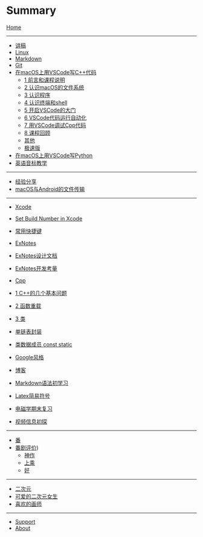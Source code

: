 # Summary

[Home](SITE/foreword/site_info.md)

---

- [讲稿]()
- [Linux](LECTURE/linux/linux.md)
- [Markdown](LECTURE/markdown/markdown.md)
- [Git](LECTURE/git/git.md)
- [在macOS上用VSCode写C++代码](LECTURE/vscode_cpp_macos/0_about.md)
    - [1 前言和课程说明](LECTURE/vscode_cpp_macos/1_前言和课程说明.md)
    - [2 认识macOS的文件系统](LECTURE/vscode_cpp_macos/2_认识macOS的文件系统.md)
    - [3 认识程序](LECTURE/vscode_cpp_macos/3_认识程序.md)
    - [4 认识终端和shell](LECTURE/vscode_cpp_macos/4_认识终端和shell.md)
    - [5 开启VSCode的大门](LECTURE/vscode_cpp_macos/5_开启VSCode的大门.md)
    - [6 VSCode代码运行自动化](LECTURE/vscode_cpp_macos/6_VSCode代码运行自动化.md)
    - [7 用VSCode调试Cpp代码](LECTURE/vscode_cpp_macos/7_用VSCode调试Cpp代码.md)
    - [8 课程回顾](LECTURE/vscode_cpp_macos/8_课程回顾.md)
    - [其他](LECTURE/vscode_cpp_macos/9_others.md)
    - [极速版](LECTURE/vscode_cpp_macos/10_极速版.md)
- [在macOS上用VSCode写Python](LECTURE/vscode_python_macos/0_main.md)
- [英语音标教学](LECTURE/english/phonetic-symbol.md)

---

- [经验分享]()
- [macOS与Android的文件传输](LECTURE/sharing_mac_android/0_main.md)

---

- [Xcode]()
- [Set Build Number in Xcode](DEV/Xcode/set-build-number.md)
- [常用快捷键](DEV/Xcode/shortcuts.md)

- [ExNotes]()
- [ExNotes设计文档](DEV/ExNotes/exnotes-doc.md)
- [ExNotes开发考量](DEV/ExNotes/learning.md)

- [Cpp]()
- [1 C++的几个基本问题](BLOG/Cpp/1.md)
- [2 函数重载](BLOG/Cpp/2.md)
- [3 类](BLOG/Cpp/3.md)
- [单链表封装](BLOG/Cpp/List.md)
- [类数据成员 const static](BLOG/Cpp/class-properties.md)
- [Google风格](BLOG/Cpp/google-format.md)

- [博客]()
- [Markdown语法初学习](BLOG/markdown/grammars.md)
- [Latex简易符号](BLOG/markdown/latex.md)
- [电磁学期末复习](BLOG/others/physics-electromagnetics.md)
- [视频信息初探](BLOG/video/info.md)

---

- [番]()
- [番剧评价](ANIME/anime_rating.md))
    - [神作](ANIME/anime_rating_extraordinary.md)
    - [上乘](ANIME/anime_rating_great.md)
    - [好](ANIME/anime_rating_good.md)

---

- [二次元]()
- [可爱的二次元女生](NIJIGENN/nijigenn_kawaii.md)
- [喜欢的画师](NIJIGENN/sukina_ekaki.md)

---

- [Support](SITE/postscript/support.md)
- [About](SITE/postscript/site_build.md)

